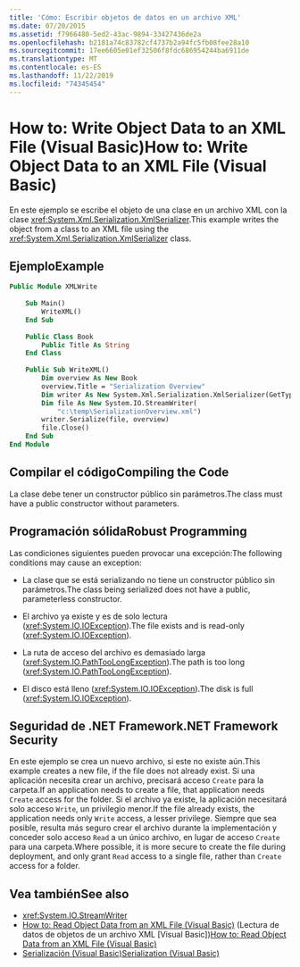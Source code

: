 ```yaml
---
title: 'Cómo: Escribir objetos de datos en un archivo XML'
ms.date: 07/20/2015
ms.assetid: f7966480-5ed2-43ac-9894-33427436de2a
ms.openlocfilehash: b2181a74c83782cf4737b2a94fc5fb08fee28a10
ms.sourcegitcommit: 17ee6605e01ef32506f8fdc686954244ba6911de
ms.translationtype: MT
ms.contentlocale: es-ES
ms.lasthandoff: 11/22/2019
ms.locfileid: "74345454"
---
```

# <a name="how-to-write-object-data-to-an-xml-file-visual-basic"></a><span data-ttu-id="3c5fd-102">How to: Write Object Data to an XML File (Visual Basic)</span><span class="sxs-lookup"><span data-stu-id="3c5fd-102">How to: Write Object Data to an XML File (Visual Basic)</span></span>
<span data-ttu-id="3c5fd-103">En este ejemplo se escribe el objeto de una clase en un archivo XML con la clase <xref:System.Xml.Serialization.XmlSerializer>.</span><span class="sxs-lookup"><span data-stu-id="3c5fd-103">This example writes the object from a class to an XML file using the <xref:System.Xml.Serialization.XmlSerializer> class.</span></span>  
  
## <a name="example"></a><span data-ttu-id="3c5fd-104">Ejemplo</span><span class="sxs-lookup"><span data-stu-id="3c5fd-104">Example</span></span>  
  
```vb  
Public Module XMLWrite  
  
    Sub Main()  
        WriteXML()  
    End Sub  
  
    Public Class Book  
        Public Title As String  
    End Class  
  
    Public Sub WriteXML()  
        Dim overview As New Book  
        overview.Title = "Serialization Overview"  
        Dim writer As New System.Xml.Serialization.XmlSerializer(GetType(Book))  
        Dim file As New System.IO.StreamWriter(  
            "c:\temp\SerializationOverview.xml")  
        writer.Serialize(file, overview)  
        file.Close()  
    End Sub  
End Module  
```  
  
## <a name="compiling-the-code"></a><span data-ttu-id="3c5fd-105">Compilar el código</span><span class="sxs-lookup"><span data-stu-id="3c5fd-105">Compiling the Code</span></span>  
 <span data-ttu-id="3c5fd-106">La clase debe tener un constructor público sin parámetros.</span><span class="sxs-lookup"><span data-stu-id="3c5fd-106">The class must have a public constructor without parameters.</span></span>  
  
## <a name="robust-programming"></a><span data-ttu-id="3c5fd-107">Programación sólida</span><span class="sxs-lookup"><span data-stu-id="3c5fd-107">Robust Programming</span></span>  
 <span data-ttu-id="3c5fd-108">Las condiciones siguientes pueden provocar una excepción:</span><span class="sxs-lookup"><span data-stu-id="3c5fd-108">The following conditions may cause an exception:</span></span>  
  
- <span data-ttu-id="3c5fd-109">La clase que se está serializando no tiene un constructor público sin parámetros.</span><span class="sxs-lookup"><span data-stu-id="3c5fd-109">The class being serialized does not have a public, parameterless constructor.</span></span>  
  
- <span data-ttu-id="3c5fd-110">El archivo ya existe y es de solo lectura (<xref:System.IO.IOException>).</span><span class="sxs-lookup"><span data-stu-id="3c5fd-110">The file exists and is read-only (<xref:System.IO.IOException>).</span></span>  
  
- <span data-ttu-id="3c5fd-111">La ruta de acceso del archivo es demasiado larga (<xref:System.IO.PathTooLongException>).</span><span class="sxs-lookup"><span data-stu-id="3c5fd-111">The path is too long (<xref:System.IO.PathTooLongException>).</span></span>  
  
- <span data-ttu-id="3c5fd-112">El disco está lleno (<xref:System.IO.IOException>).</span><span class="sxs-lookup"><span data-stu-id="3c5fd-112">The disk is full (<xref:System.IO.IOException>).</span></span>  
  
## <a name="net-framework-security"></a><span data-ttu-id="3c5fd-113">Seguridad de .NET Framework</span><span class="sxs-lookup"><span data-stu-id="3c5fd-113">.NET Framework Security</span></span>  
 <span data-ttu-id="3c5fd-114">En este ejemplo se crea un nuevo archivo, si este no existe aún.</span><span class="sxs-lookup"><span data-stu-id="3c5fd-114">This example creates a new file, if the file does not already exist.</span></span> <span data-ttu-id="3c5fd-115">Si una aplicación necesita crear un archivo, precisará acceso `Create` para la carpeta.</span><span class="sxs-lookup"><span data-stu-id="3c5fd-115">If an application needs to create a file, that application needs `Create` access for the folder.</span></span> <span data-ttu-id="3c5fd-116">Si el archivo ya existe, la aplicación necesitará solo acceso `Write`, un privilegio menor.</span><span class="sxs-lookup"><span data-stu-id="3c5fd-116">If the file already exists, the application needs only `Write` access, a lesser privilege.</span></span> <span data-ttu-id="3c5fd-117">Siempre que sea posible, resulta más seguro crear el archivo durante la implementación y conceder solo acceso `Read` a un único archivo, en lugar de acceso `Create` para una carpeta.</span><span class="sxs-lookup"><span data-stu-id="3c5fd-117">Where possible, it is more secure to create the file during deployment, and only grant `Read` access to a single file, rather than `Create` access for a folder.</span></span>  
  
## <a name="see-also"></a><span data-ttu-id="3c5fd-118">Vea también</span><span class="sxs-lookup"><span data-stu-id="3c5fd-118">See also</span></span>

- <xref:System.IO.StreamWriter>
- <span data-ttu-id="3c5fd-119">[How to: Read Object Data from an XML File (Visual Basic)](../../../../visual-basic/programming-guide/concepts/serialization/how-to-read-object-data-from-an-xml-file.md) (Lectura de datos de objetos de un archivo XML [Visual Basic])</span><span class="sxs-lookup"><span data-stu-id="3c5fd-119">[How to: Read Object Data from an XML File (Visual Basic)](../../../../visual-basic/programming-guide/concepts/serialization/how-to-read-object-data-from-an-xml-file.md)</span></span>
- [<span data-ttu-id="3c5fd-120">Serialización (Visual Basic)</span><span class="sxs-lookup"><span data-stu-id="3c5fd-120">Serialization (Visual Basic)</span></span>](../../../../visual-basic/programming-guide/concepts/serialization/index.md)

